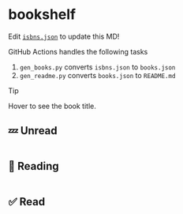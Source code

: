 # bookshelf

Edit [`isbns.json`](./isbns.json) to update this MD!

GitHub Actions handles the following tasks

1. `gen_books.py` converts `isbns.json` to `books.json`
2. `gen_readme.py` converts `books.json` to `README.md`

> [!TIP]
> Hover to see the book title.


## 💤 Unread

|||||||||
|-|-|-|-|-|-|-|-|

## 🚧 Reading

|||||||||
|-|-|-|-|-|-|-|-|

## ✅ Read

|||||||||
|-|-|-|-|-|-|-|-|